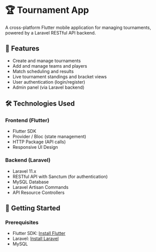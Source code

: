 # 🏆 Tournament App

A cross-platform Flutter mobile application for managing tournaments, powered by a Laravel RESTful API backend.

## 📱 Features

- Create and manage tournaments
- Add and manage teams and players
- Match scheduling and results
- Live tournament standings and bracket views
- User authentication (login/register)
- Admin panel (via Laravel backend)

## 🛠️ Technologies Used

### Frontend (Flutter)
- Flutter SDK
- Provider / Bloc (state management)
- HTTP Package (API calls)
- Responsive UI Design

### Backend (Laravel)
- Laravel 11.x
- RESTful API with Sanctum (for authentication)
- MySQL Database
- Laravel Artisan Commands
- API Resource Controllers

## 🚀 Getting Started

### Prerequisites

- Flutter SDK: [Install Flutter](https://docs.flutter.dev/get-started/install)
- Laravel: [Install Laravel](https://laravel.com/docs/11.x)
- MySQL 




